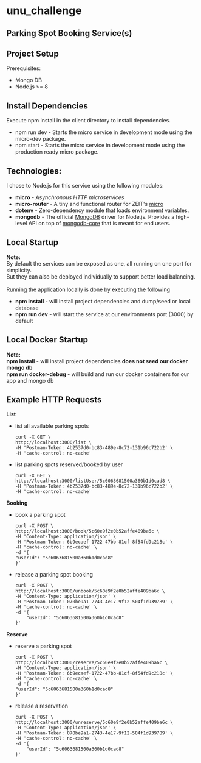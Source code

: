 
# unu_challenge

## Parking Spot Booking Service(s)

## **Project Setup**
Prerequisites:
	

 - Mongo DB
 - Node.js >= 8

## **Install Dependencies**
Execute npm install in the client directory to install dependencies.

 - npm run dev - Starts the micro service in development mode using the micro-dev package.
 - npm start  - Starts the micro service in development mode using the production ready micro package.

## Technologies:
I chose to Node.js for this service using the following modules:
- **micro** - _Asynchronous HTTP microservices_
- **micro-router** - A tiny and functional router for ZEIT's [micro](https://github.com/zeit/micro)
- **dotenv** - 				Zero-dependency module that loads environment variables.
- **mongodb** - The official [MongoDB](https://www.mongodb.com/) driver for Node.js. Provides a high-level API on top of [mongodb-core](https://www.npmjs.com/package/mongodb-core) that is meant for end users.

## Local Startup
**Note:** 
   <br/>By default the services can be exposed as one, all running on one port for simplicity. 
   <br/>But they can also be deployed individually to support better load balancing.
   <br/>
   <br/>Running the application locally is done by executing the following
   - **npm install** - will install project dependencies and dump/seed or local database
   - **npm run dev** - will start the service at our environments port (3000) by default
   
## Local Docker Startup
**Note:**
   <br/>**npm install** - will install project dependencies **does not seed our docker mongo db**
   <br/>**npm run docker-debug** - will build and run our docker containers for our app and mongo db
   
   
## Example HTTP Requests
**List**<br/>
- list all available parking spots<br/>
	```
	curl -X GET \
	http://localhost:3000/list \
	-H 'Postman-Token: 4b2537d0-bc83-489e-8c72-131b96c722b2' \
	-H 'cache-control: no-cache'
	```
- list parking spots reserved/booked by user<br/>
	```
	curl -X GET \
	http://localhost:3000/listUser/5c6063681500a360b1d0cad8 \
	-H 'Postman-Token: 4b2537d0-bc83-489e-8c72-131b96c722b2' \
	-H 'cache-control: no-cache'
	```
**Booking**
- book a parking spot<br/>
	```
	curl -X POST \
	http://localhost:3000/book/5c60e9f2e0b52affe409ba6c \
	-H 'Content-Type: application/json' \
	-H 'Postman-Token: 6b9ecaef-1722-47bb-81cf-8f54fd9c218c' \
	-H 'cache-control: no-cache' \
	-d '{
	"userId": "5c6063681500a360b1d0cad8"
	}'
	```
- release a parking spot booking<br/>
	```
	curl -X POST \
	http://localhost:3000/unbook/5c60e9f2e0b52affe409ba6c \
	-H 'Content-Type: application/json' \
	-H 'Postman-Token: 070be9a1-2743-4e17-9f12-504f1d939789' \
	-H 'cache-control: no-cache' \
	-d '{
		"userId": "5c6063681500a360b1d0cad8"
	}'
	```
**Reserve**
- reserve a parking spot<br/>
	```
	curl -X POST \
	http://localhost:3000/reserve/5c60e9f2e0b52affe409ba6c \
	-H 'Content-Type: application/json' \
	-H 'Postman-Token: 6b9ecaef-1722-47bb-81cf-8f54fd9c218c' \
	-H 'cache-control: no-cache' \
	-d '{
	"userId": "5c6063681500a360b1d0cad8"
	}'
	```
- release a reservation<br/>
	```
	curl -X POST \
	http://localhost:3000/unreserve/5c60e9f2e0b52affe409ba6c \
	-H 'Content-Type: application/json' \
	-H 'Postman-Token: 070be9a1-2743-4e17-9f12-504f1d939789' \
	-H 'cache-control: no-cache' \
	-d '{
		"userId": "5c6063681500a360b1d0cad8"
	}'
	```
